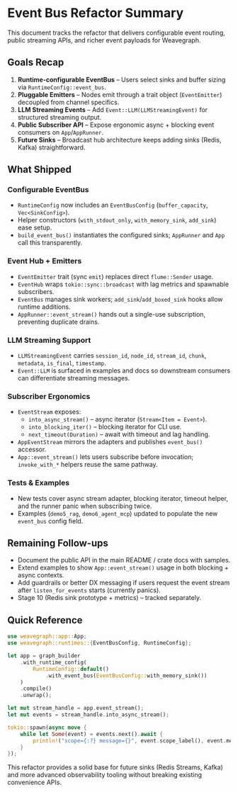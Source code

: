 # Event Bus Refactor Summary

This document tracks the refactor that delivers configurable event routing, public streaming APIs, and richer event payloads for Weavegraph.

## Goals Recap

1. **Runtime-configurable EventBus** – Users select sinks and buffer sizing via `RuntimeConfig::event_bus`.
2. **Pluggable Emitters** – Nodes emit through a trait object (`EventEmitter`) decoupled from channel specifics.
3. **LLM Streaming Events** – Add `Event::LLM(LLMStreamingEvent)` for structured streaming output.
4. **Public Subscriber API** – Expose ergonomic async + blocking event consumers on `App`/`AppRunner`.
5. **Future Sinks** – Broadcast hub architecture keeps adding sinks (Redis, Kafka) straightforward.

## What Shipped

### Configurable EventBus

- `RuntimeConfig` now includes an `EventBusConfig` (`buffer_capacity`, `Vec<SinkConfig>`).
- Helper constructors (`with_stdout_only`, `with_memory_sink`, `add_sink`) ease setup.
- `build_event_bus()` instantiates the configured sinks; `AppRunner` and `App` call this transparently.

### Event Hub + Emitters

- `EventEmitter` trait (sync `emit`) replaces direct `flume::Sender` usage.
- `EventHub` wraps `tokio::sync::broadcast` with lag metrics and spawnable subscribers.
- `EventBus` manages sink workers; `add_sink`/`add_boxed_sink` hooks allow runtime additions.
- `AppRunner::event_stream()` hands out a single-use subscription, preventing duplicate drains.

### LLM Streaming Support

- `LLMStreamingEvent` carries `session_id`, `node_id`, `stream_id`, `chunk`, `metadata`, `is_final`, `timestamp`.
- `Event::LLM` is surfaced in examples and docs so downstream consumers can differentiate streaming messages.

### Subscriber Ergonomics

- `EventStream` exposes:
  - `into_async_stream()` – async iterator (`Stream<Item = Event>`).
  - `into_blocking_iter()` – blocking iterator for CLI use.
  - `next_timeout(Duration)` – await with timeout and lag handling.
- `AppEventStream` mirrors the adapters and publishes `event_bus()` accessor.
- `App::event_stream()` lets users subscribe before invocation; `invoke_with_*` helpers reuse the same pathway.

### Tests & Examples

- New tests cover async stream adapter, blocking iterator, timeout helper, and the runner panic when subscribing twice.
- Examples (`demo5_rag`, `demo6_agent_mcp`) updated to populate the new `event_bus` config field.

## Remaining Follow-ups

- Document the public API in the main README / crate docs with samples.
- Extend examples to show `App::event_stream()` usage in both blocking + async contexts.
- Add guardrails or better DX messaging if users request the event stream after `listen_for_events` starts (currently panics).
- Stage 10 (Redis sink prototype + metrics) – tracked separately.

## Quick Reference

```rust
use weavegraph::app::App;
use weavegraph::runtimes::{EventBusConfig, RuntimeConfig};

let app = graph_builder
    .with_runtime_config(
        RuntimeConfig::default()
            .with_event_bus(EventBusConfig::with_memory_sink())
    )
    .compile()
    .unwrap();

let mut stream_handle = app.event_stream();
let mut events = stream_handle.into_async_stream();

tokio::spawn(async move {
    while let Some(event) = events.next().await {
        println!("scope={:?} message={}", event.scope_label(), event.message());
    }
});
```

This refactor provides a solid base for future sinks (Redis Streams, Kafka) and more advanced observability tooling without breaking existing convenience APIs.
